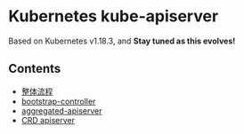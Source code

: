 Kubernetes kube-apiserver
=========================

Based on Kubernetes v1.18.3, and **Stay tuned as this evolves!**

## Contents

* [整体流程](design.md)
* [bootstrap-controller](extension/bootstrap_controller.md)
* [aggregated-apiserver](extension/aggregated-apiserver.md)
* [CRD apiserver](extension/api-extensions-server.md)